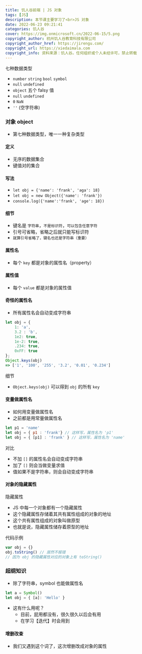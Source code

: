 ```yaml
---
title: 饥人谷前端 | JS 对象
tags: [JS]
description: 本节课主要学习了<br>JS 对象
date: 2022-06-23 09:21:41
categories: 饥人谷
cover: https://img.onmicrosoft.cn/2022-06-15/5.png
copyright_author: 杭州饥人谷教育科技有限公司
copyright_author_href: https://jirengu.com/
copyright_url: https://xiedaimala.com
copyright_info: 资料来源：饥人谷。任何组织或个人未经许可，禁止转载
---
```

七种数据类型
- `number` `string` `bool` `symbol`
- `null` `undefined`
- `object`
五个 falsy 值
- `null` `undefined`
- `0` `NaN`
- `''` (空字符串)

### 对象 object
- 第七种数据类型，唯一一种复杂类型

#### 定义
- 无序的数据集合
- 键值对的集合

#### 写法
- `let obj = {'name': 'frank', 'aga': 18}`
- `let obj = new Object({'name': 'frank'})`
- `console.log({'name':'frank', 'age': 18})`

#### 细节
- 键名是 `字符串`，`不是标识符`，`可以包含任意字符`
- 引号可省略，省略之后就只能写标识符
- `就算引号省略了，键名也还是字符串（重要）` 

#### 属性名
- 每个 `key` 都是对象的属性名（property）

#### 属性值
- 每个 `value` 都是对象的属性值

#### 奇怪的属性名
- 所有属性名会自动变成字符串

```js
let obj = {
    1: 'a',
    3.2 : 'b',
    1e2: true,
    1e-2: true,
    .234: true,
    0xFF: true
};
Object.keys(obj)
=> ['1', '100', '255', '3.2', '0.01', '0.234']
```

细节
- `Object.keys(obj)` 可以得到 `obj` 的所有 `key`

#### 变量做属性名
- 如何用变量做属性名
- 之前都是用常量做属性名

```js
let p1 = 'name'
let obj = { p1 : 'frank'} // 这样写，属性名为 'p1'
let obj = { [p1] : 'frank' } // 这样写，属性名为 'name'
```

对比
- 不加 `[]` 的属性名会自动变成字符串
- 加了 `[]` 则会当做变量求值
- 值如果不是字符串，则会自动变成字符串

#### 对象的隐藏属性
隐藏属性
- JS 中每一个对象都有一个隐藏属性
- 这个隐藏属性存储着其共有属性组成的对象的地址
- 这个共有属性组成的对象叫做原型
- 也就是说，隐藏属性储存着原型的地址

代码示例
```js
var obj = {}
obj.toString() // 居然不报错
// 因为 obj 的隐藏属性对应的对象上有 toString()
 ```

### 超纲知识
- 除了字符串，symbol 也能做属性名

```js
let a = Symbol()
let obj = { [a]: 'Hello' }
```

- 这有什么用呢？
  - 目前，屁用都没有，很久很久以后会有用
  - 在学习【迭代】时会用到

#### 增删改查
- 我们又遇到这个词了，这次增删改成对象的属性